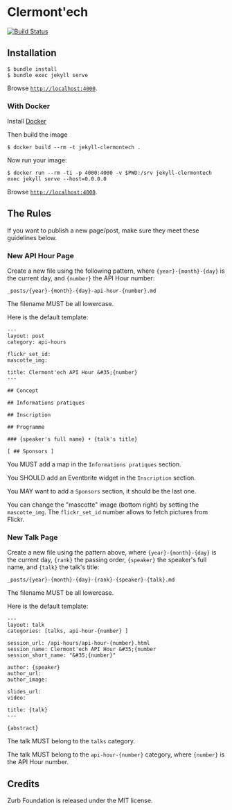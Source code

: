 Clermont'ech
============

[![Build
Status](https://travis-ci.org/clermontech/clermontech.github.com.png?branch=master)](https://travis-ci.org/clermontech/clermontech.github.com)


## Installation

    $ bundle install
    $ bundle exec jekyll serve

Browse [`http://localhost:4000`](http://localhost:4000).

### With Docker

Install [Docker](https://www.docker.com/)

Then build the image

    $ docker build --rm -t jekyll-clermontech .

Now run your image:

    $ docker run --rm -ti -p 4000:4000 -v $PWD:/srv jekyll-clermontech exec jekyll serve --host=0.0.0.0

Browse [`http://localhost:4000`](http://localhost:4000).


## The Rules

If you want to publish a new page/post, make sure they meet these guidelines
below.

### New API Hour Page

Create a new file using the following pattern, where `{year}-{month}-{day}` is
the current day, and `{number}` the API Hour number:

    _posts/{year}-{month}-{day}-api-hour-{number}.md

The filename MUST be all lowercase.

Here is the default template:

    ---
    layout: post
    category: api-hours

    flickr_set_id:
    mascotte_img:

    title: Clermont'ech API Hour &#35;{number}
    ---

    ## Concept

    ## Informations pratiques

    ## Inscription

    ## Programme

    ### {speaker's full name} • {talk's title}

    [ ## Sponsors ]

You MUST add a map in the `Informations pratiques` section.

You SHOULD add an Eventbrite widget in the `Inscription` section.

You MAY want to add a `Sponsors` section, it should be the last one.

You can change the "mascotte" image (bottom right) by setting the
`mascotte_img`. The `flickr_set_id` number allows to fetch pictures from Flickr.

### New Talk Page

Create a new file using the pattern above, where `{year}-{month}-{day}` is
the current day, `{rank}` the passing order, `{speaker}` the speaker's full
name, and `{talk}` the talk's title:

    _posts/{year}-{month}-{day}-{rank}-{speaker}-{talk}.md

The filename MUST be all lowercase.

Here is the default template:

    ---
    layout: talk
    categories: [talks, api-hour-{number} ]

    session_url: /api-hours/api-hour-{number}.html
    session_name: Clermont'ech API Hour &#35;{number
    session_short_name: "&#35;{number}"

    author: {speaker}
    author_url:
    author_image:

    slides_url:
    video:

    title: {talk}
    ---

    {abstract}

The talk MUST belong to the `talks` category.

The talk MUST belong to the `api-hour-{number}` category, where `{number}` is
the API Hour number.


## Credits

Zurb Foundation is released under the MIT license.
